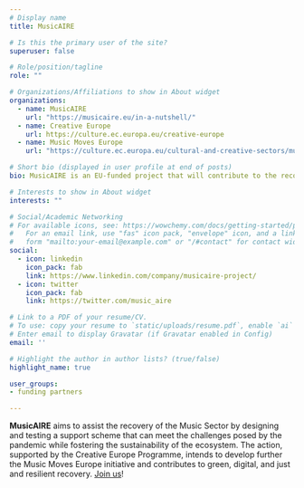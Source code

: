 ```yaml
---
# Display name
title: MusicAIRE

# Is this the primary user of the site?
superuser: false

# Role/position/tagline
role: ""

# Organizations/Affiliations to show in About widget
organizations:
  - name: MusicAIRE
    url: "https://musicaire.eu/in-a-nutshell/"
  - name: Creative Europe
    url: https://culture.ec.europa.eu/creative-europe
  - name: Music Moves Europe
    url: "https://culture.ec.europa.eu/cultural-and-creative-sectors/music/music-moves-europe"

# Short bio (displayed in user profile at end of posts)
bio: MusicAIRE is an EU-funded project that will contribute to the recovery of the music ecosystem.

# Interests to show in About widget
interests: ""

# Social/Academic Networking
# For available icons, see: https://wowchemy.com/docs/getting-started/page-builder/#icons
#   For an email link, use "fas" icon pack, "envelope" icon, and a link in the
#   form "mailto:your-email@example.com" or "/#contact" for contact widget.
social:
  - icon: linkedin
    icon_pack: fab
    link: https://www.linkedin.com/company/musicaire-project/
  - icon: twitter
    icon_pack: fab
    link: https://twitter.com/music_aire

# Link to a PDF of your resume/CV.
# To use: copy your resume to `static/uploads/resume.pdf`, enable `ai` icons in 
# Enter email to display Gravatar (if Gravatar enabled in Config)
email: ''

# Highlight the author in author lists? (true/false)
highlight_name: true

user_groups:
- funding partners

---
```


**MusicAIRE** aims to assist the recovery of the Music Sector by designing and testing a support scheme that can meet the challenges posed by the pandemic while fostering the sustainability of the ecosystem. The action, supported by the Creative Europe Programme, intends to develop further the Music Moves Europe initiative and contributes to green, digital, and just and resilient recovery. [Join us](https://musicaire.eu/contact/)!
